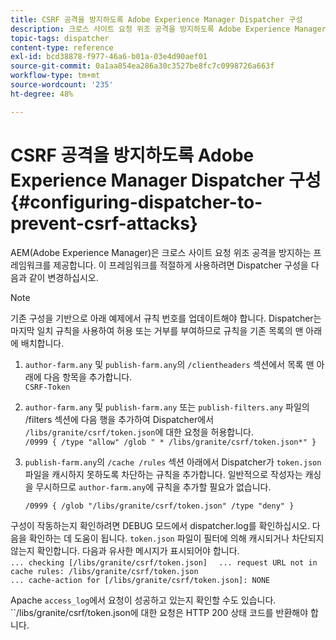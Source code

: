 ```yaml
---
title: CSRF 공격을 방지하도록 Adobe Experience Manager Dispatcher 구성
description: 크로스 사이트 요청 위조 공격을 방지하도록 Adobe Experience Manager Dispatcher를 구성하는 방법에 대해 알아봅니다.
topic-tags: dispatcher
content-type: reference
exl-id: bcd38878-f977-46a6-b01a-03e4d90aef01
source-git-commit: 0a1aa854ea286a30c3527be8fc7c0998726a663f
workflow-type: tm+mt
source-wordcount: '235'
ht-degree: 48%

---
```


# CSRF 공격을 방지하도록 Adobe Experience Manager Dispatcher 구성{#configuring-dispatcher-to-prevent-csrf-attacks}

AEM(Adobe Experience Manager)은 크로스 사이트 요청 위조 공격을 방지하는 프레임워크를 제공합니다. 이 프레임워크를 적절하게 사용하려면 Dispatcher 구성을 다음과 같이 변경하십시오.

>[!NOTE]
>
>기존 구성을 기반으로 아래 예제에서 규칙 번호를 업데이트해야 합니다. Dispatcher는 마지막 일치 규칙을 사용하여 허용 또는 거부를 부여하므로 규칙을 기존 목록의 맨 아래에 배치합니다.

1. `author-farm.any` 및 `publish-farm.any`의 `/clientheaders` 섹션에서 목록 맨 아래에 다음 항목을 추가합니다.\
   `CSRF-Token`
1. `author-farm.any` 및 `publish-farm.any` 또는 `publish-filters.any` 파일의 /filters 섹션에 다음 행을 추가하여 Dispatcher에서 `/libs/granite/csrf/token.json`에 대한 요청을 허용합니다.\
   `/0999 { /type "allow" /glob " * /libs/granite/csrf/token.json*" }`

1. `publish-farm.any`의 `/cache /rules` 섹션 아래에서 Dispatcher가 `token.json` 파일을 캐시하지 못하도록 차단하는 규칙을 추가합니다. 일반적으로 작성자는 캐싱을 무시하므로 `author-farm.any`에 규칙을 추가할 필요가 없습니다.

   `/0999 { /glob "/libs/granite/csrf/token.json" /type "deny" }`

구성이 작동하는지 확인하려면 DEBUG 모드에서 dispatcher.log를 확인하십시오. 다음을 확인하는 데 도움이 됩니다. `token.json` 파일이 필터에 의해 캐시되거나 차단되지 않는지 확인합니다. 다음과 유사한 메시지가 표시되어야 합니다.\
`... checking [/libs/granite/csrf/token.json]  `
`... request URL not in cache rules: /libs/granite/csrf/token.json`\
`... cache-action for [/libs/granite/csrf/token.json]: NONE`

Apache `access_log`에서 요청이 성공하고 있는지 확인할 수도 있습니다. ``/libs/granite/csrf/token.json에 대한 요청은 HTTP 200 상태 코드를 반환해야 합니다.
